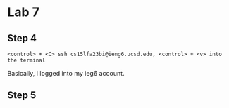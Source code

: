 # Lab 7
## Step 4 

```
<control> + <C> ssh cs15lfa23bi@ieng6.ucsd.edu, <control> + <v> into the terminal 
```
Basically, I logged into my ieg6 account.

## Step 5

```

```
